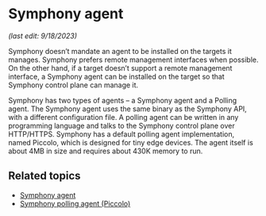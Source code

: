 # Symphony agent

_(last edit: 9/18/2023)_

Symphony doesn’t mandate an agent to be installed on the targets it manages. Symphony prefers remote management interfaces when possible. On the other hand, if a target doesn’t support a remote management interface, a Symphony agent can be installed on the target so that Symphony control plane can manage it.

Symphony has two types of agents – a Symphony agent and a Polling agent. The Symphony agent uses the same binary as the Symphony API, with a different configuration file. A polling agent can be written in any programming language and talks to the Symphony control plane over HTTP/HTTPS. Symphony has a default polling agent implementation, named Piccolo, which is designed for tiny edge devices. The agent itself is about 4MB in size and requires about 430K memory to run.

## Related topics

* [Symphony agent](./symphony-agent.md)
* [Symphony polling agent (Piccolo)](./polling-agent.md)

